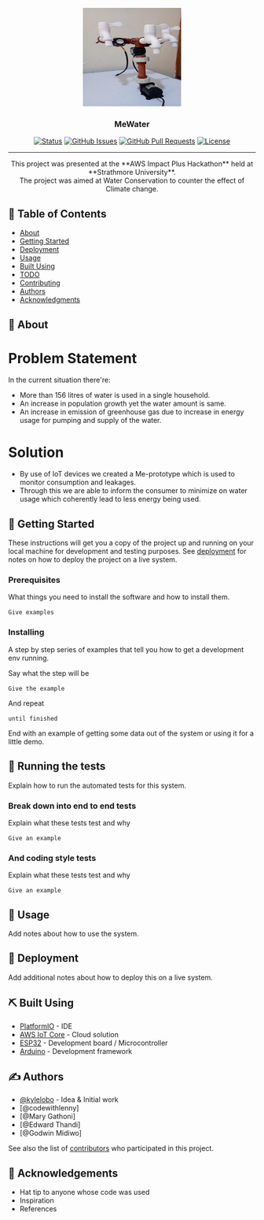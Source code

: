 <p align="center">
  <a href="" rel="noopener">
 <img width=200px height=200px src="images\logo.jpg" alt="Project logo"></a>
</p>

<h3 align="center">MeWater</h3>

<div align="center">

[![Status](https://img.shields.io/badge/status-active-success.svg)]()
[![GitHub Issues](https://img.shields.io/github/issues/kylelobo/The-Documentation-Compendium.svg)](https://github.com/kylelobo/The-Documentation-Compendium/issues)
[![GitHub Pull Requests](https://img.shields.io/github/issues-pr/kylelobo/The-Documentation-Compendium.svg)](https://github.com/kylelobo/The-Documentation-Compendium/pulls)
[![License](https://img.shields.io/badge/license-MIT-blue.svg)](/LICENSE)

</div>

---

<p align="center"> This project was presented at the **AWS Impact Plus Hackathon** held at **Strathmore University**.<br>
The project was aimed at Water Conservation to counter the effect of Climate change.
    <br>
</p>

## 📝 Table of Contents

- [About](#about)
- [Getting Started](#getting_started)
- [Deployment](#deployment)
- [Usage](#usage)
- [Built Using](#built_using)
- [TODO](../TODO.md)
- [Contributing](../CONTRIBUTING.md)
- [Authors](#authors)
- [Acknowledgments](#acknowledgement)

## 🧐 About <a name = "about"></a>

# Problem Statement

In the current situation there're:

- More than 156 litres of water is used in a single household.
- An increase in population growth yet the water amount is same.
- An increase in emission of greenhouse gas due to increase in energy usage for pumping and supply of the water.

# Solution

- By use of IoT devices we created a Me-prototype which is used to monitor consumption and leakages.
- Through this we are able to inform the consumer to minimize on water usage which coherently lead to less energy being used.

## 🏁 Getting Started <a name = "getting_started"></a>

These instructions will get you a copy of the project up and running on your local machine for development and testing purposes. See [deployment](#deployment) for notes on how to deploy the project on a live system.

### Prerequisites

What things you need to install the software and how to install them.

```
Give examples
```

### Installing

A step by step series of examples that tell you how to get a development env running.

Say what the step will be

```
Give the example
```

And repeat

```
until finished
```

End with an example of getting some data out of the system or using it for a little demo.

## 🔧 Running the tests <a name = "tests"></a>

Explain how to run the automated tests for this system.

### Break down into end to end tests

Explain what these tests test and why

```
Give an example
```

### And coding style tests

Explain what these tests test and why

```
Give an example
```

## 🎈 Usage <a name="usage"></a>

Add notes about how to use the system.

## 🚀 Deployment <a name = "deployment"></a>

Add additional notes about how to deploy this on a live system.

## ⛏️ Built Using <a name = "built_using"></a>

- [PlatformIO](https://www.mongodb.com/) - IDE
- [AWS IoT Core](https://expressjs.com/) - Cloud solution
- [ESP32](https://vuejs.org/) - Development board / Microcontroller
- [Arduino](https://nodejs.org/en/) - Development framework

## ✍️ Authors <a name = "authors"></a>

- [@kylelobo](https://github.com/kylelobo) - Idea & Initial work
- [@codewithlenny]
- [@Mary Gathoni]
- [@Edward Thandi]
- [@Godwin Midiwo]

See also the list of [contributors](https://github.com/kylelobo/The-Documentation-Compendium/contributors) who participated in this project.

## 🎉 Acknowledgements <a name = "acknowledgement"></a>

- Hat tip to anyone whose code was used
- Inspiration
- References
